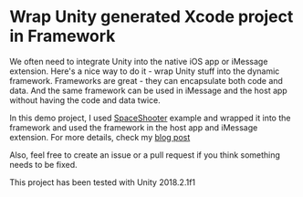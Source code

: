 # Wrap Unity generated Xcode project in Framework

We often need to integrate Unity into the native iOS app or iMessage extension. Here's a nice way to do it - wrap Unity stuff into the dynamic framework. Frameworks are great - they can encapsulate both code and data. And the same framework can be used in iMessage and the host app without having the code and data twice.

In this demo project, I used [SpaceShooter](https://assetstore.unity.com/packages/essentials/tutorial-projects/space-shooter-tutorial-13866) example and wrapped it into the framework and used the framework in the host app and iMessage extension. For more details, check my [blog post](https://www.kodbiro.com/blog/a-great-way-to-integrate-unity-into-the-native-ios-app/)

Also, feel free to create an issue or a pull request if you think something needs to be fixed.

This project has been tested with Unity 2018.2.1f1
